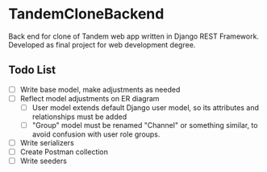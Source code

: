 # TandemCloneBackend
Back end for clone of Tandem web app written in Django REST Framework. Developed as final project for web development degree.

## Todo List
- [ ] Write base model, make adjustments as needed
- [ ] Reflect model adjustments on ER diagram
  - [ ] User model extends default Django user model, so its attributes and relationships must be added
  - [ ] "Group" model must be renamed "Channel" or something similar, to avoid confusion with user role groups.
- [ ] Write serializers
- [ ] Create Postman collection
- [ ] Write seeders